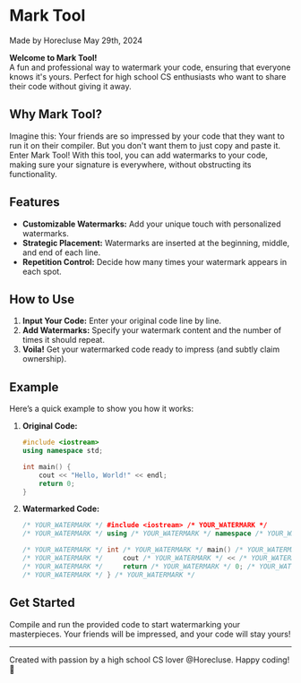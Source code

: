 # Mark Tool
Made by Horecluse
May 29th, 2024

**Welcome to Mark Tool!**  
A fun and professional way to watermark your code, ensuring that everyone knows it's yours. Perfect for high school CS enthusiasts who want to share their code without giving it away.

## Why Mark Tool?

Imagine this: Your friends are so impressed by your code that they want to run it on their compiler. But you don't want them to just copy and paste it. Enter Mark Tool! With this tool, you can add watermarks to your code, making sure your signature is everywhere, without obstructing its functionality.

## Features

- **Customizable Watermarks:** Add your unique touch with personalized watermarks.
- **Strategic Placement:** Watermarks are inserted at the beginning, middle, and end of each line.
- **Repetition Control:** Decide how many times your watermark appears in each spot.

## How to Use

1. **Input Your Code:** Enter your original code line by line.
2. **Add Watermarks:** Specify your watermark content and the number of times it should repeat.
3. **Voila!** Get your watermarked code ready to impress (and subtly claim ownership).

## Example

Here’s a quick example to show you how it works:

1. **Original Code:**
    ```cpp
    #include <iostream>
    using namespace std;

    int main() {
        cout << "Hello, World!" << endl;
        return 0;
    }
    ```

2. **Watermarked Code:**
    ```cpp
    /* YOUR_WATERMARK */ #include <iostream> /* YOUR_WATERMARK */
    /* YOUR_WATERMARK */ using /* YOUR_WATERMARK */ namespace /* YOUR_WATERMARK */ std; /* YOUR_WATERMARK */

    /* YOUR_WATERMARK */ int /* YOUR_WATERMARK */ main() /* YOUR_WATERMARK */ { /* YOUR_WATERMARK */
    /* YOUR_WATERMARK */     cout /* YOUR_WATERMARK */ << /* YOUR_WATERMARK */ "Hello, /* YOUR_WATERMARK */ World!" /* YOUR_WATERMARK */ << /* YOUR_WATERMARK */ endl; /* YOUR_WATERMARK */
    /* YOUR_WATERMARK */     return /* YOUR_WATERMARK */ 0; /* YOUR_WATERMARK */
    /* YOUR_WATERMARK */ } /* YOUR_WATERMARK */
    ```

## Get Started

Compile and run the provided code to start watermarking your masterpieces. Your friends will be impressed, and your code will stay yours!

---

Created with passion by a high school CS lover @Horecluse. Happy coding! 🌟
